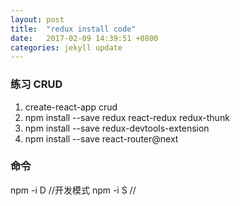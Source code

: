 ```yaml
---
layout: post
title:  "redux install code"
date:   2017-02-09 14:39:51 +0800
categories: jekyll update
---
```


### 练习 CRUD
1. create-react-app crud
2. npm install --save redux react-redux redux-thunk
3. npm install --save redux-devtools-extension
4. npm install --save react-router@next

### 命令
npm -i D //开发模式
npm -i S //